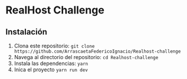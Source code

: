 # RealHost Challenge

## Instalación

1. Clona este repositorio: `git clone https://github.com/ArrascaetaFedericoIgnacio/Realhost-challenge`
2. Navega al directorio del repositorio: `cd Realhost-challenge`
3. Instala las dependencias: `yarn`
4. Inica el proyecto `yarn run dev`
